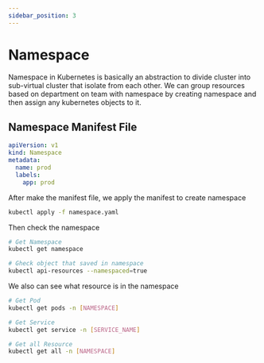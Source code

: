 ```yaml
---
sidebar_position: 3
---
```


# Namespace

Namespace in Kubernetes is basically an abstraction to divide cluster into sub-virtual cluster that isolate from each other. We can group resources based on department on team with namespace by creating namespace and then assign any kubernetes objects to it.

## Namespace Manifest File

```yaml title='namespace.yaml'
apiVersion: v1
kind: Namespace
metadata:
  name: prod
  labels:
    app: prod
```

After make the manifest file, we apply the manifest to create namespace

```bash
kubectl apply -f namespace.yaml
```

Then check the namespace

```bash
# Get Namespace
kubectl get namespace

# Gheck object that saved in namespace
kubectl api-resources --namespaced=true
```

We also can see what resource is in the namespace
```bash
# Get Pod
kubectl get pods -n [NAMESPACE]

# Get Service
kubectl get service -n [SERVICE_NAME]

# Get all Resource
kubectl get all -n [NAMESPACE]
```